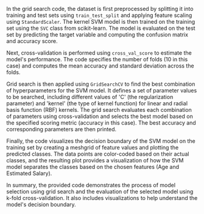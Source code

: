 In the grid search code, the dataset is first preprocessed by splitting it into training and test sets using `train_test_split` and applying feature scaling using `StandardScaler`. The kernel SVM model is then trained on the training set using the `SVC` class from scikit-learn. The model is evaluated on the test set by predicting the target variable and computing the confusion matrix and accuracy score. 

Next, cross-validation is performed using `cross_val_score` to estimate the model's performance. The code specifies the number of folds (10 in this case) and computes the mean accuracy and standard deviation across the folds. 

Grid search is then applied using `GridSearchCV` to find the best combination of hyperparameters for the SVM model. It defines a set of parameter values to be searched, including different values of 'C' (the regularization parameter) and 'kernel' (the type of kernel function) for linear and radial basis function (RBF) kernels. The grid search evaluates each combination of parameters using cross-validation and selects the best model based on the specified scoring metric (accuracy in this case). The best accuracy and corresponding parameters are then printed.

Finally, the code visualizes the decision boundary of the SVM model on the training set by creating a meshgrid of feature values and plotting the predicted classes. The data points are color-coded based on their actual classes, and the resulting plot provides a visualization of how the SVM model separates the classes based on the chosen features (Age and Estimated Salary).

In summary, the provided code demonstrates the process of model selection using grid search and the evaluation of the selected model using k-fold cross-validation. It also includes visualizations to help understand the model's decision boundary.
